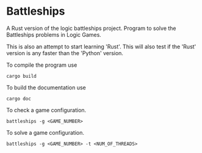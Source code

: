 # Battleships
A Rust version of the logic battleships project.
Program to solve the Battleships problems in Logic Games.

This is also an attempt to start learning 'Rust'.
This will also test if the 'Rust' version is any faster than the 'Python' version.

To compile the program use

```
cargo build
```

To build the documentation use

```
cargo doc
```

To check a game configuration.

```
battleships -g <GAME_NUMBER>
```

To solve a game configuration.

```
battleships -g <GAME_NUMBER> -t <NUM_OF_THREADS>
```
